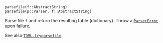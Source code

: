 ```
parsefile(f::AbstractString)
parsefile(p::Parser, f::AbstractString)
```

Parse file `f` and return the resulting table (dictionary). Throw a [`ParserError`](@ref) upon failure.

See also [`TOML.tryparsefile`](@ref).
